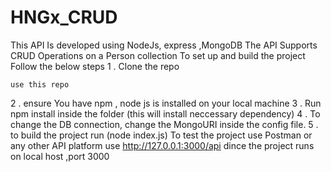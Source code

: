# HNGx_CRUD
This API Is developed using NodeJs, express ,MongoDB The API Supports CRUD Operations on a Person collection To set up and build the project Follow the below steps
1 . Clone the repo
```
use this repo
```
2 . ensure You have npm , node js is installed on your local machine 
3 . Run npm install inside the folder (this will install neccessary dependency) 
4 . To change the DB connection, change the MongoURI inside the config file.
5 . to build the project run (node index.js)
To test the project use Postman or any other API platform use http://127.0.0.1:3000/api dince the project runs on local host ,port 3000
